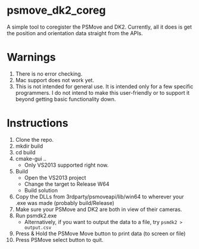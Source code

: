 # psmove_dk2_coreg
A simple tool to coregister the PSMove and DK2. Currently, all it does is get the position and orientation data straight from the APIs.

# Warnings

1. There is no error checking.
2. Mac support does not work yet.
3. This is not intended for general use. It is intended only for a few specific programmers. I do not intend to make this user-friendly or to support it beyond getting basic functionality down.

# Instructions

1. Clone the repo.
2. mkdir build
3. cd build
4. cmake-gui ..
    * Only VS2013 supported right now.
5. Build
    * Open the VS2013 project
    * Change the target to Release W64
    * Build solution
6. Copy the DLLs from 3rdparty/psmoveapi/lib/win64 to wherever your .exe was made (probably build/Release)
7. Make sure your PSMove and DK2 are both in view of their cameras.
8. Run psmdk2.exe
    * Alternatively, if you want to output the data to a file, try `psmdk2 > output.csv`
9. Press & Hold the PSMove Move button to print data (to screen or file)
10. Press PSMove select button to quit.